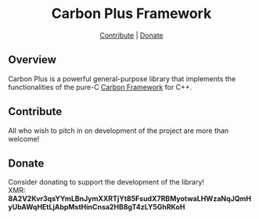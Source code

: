 <h1 align="center" font-size=100>Carbon Plus Framework</h1>

<p align="center">
  <a href="#contribute">Contribute</a> |
  <a href="#donate">Donate</a>
</p>

## Overview
Carbon Plus is a powerful general-purpose library that implements the functionalities of the pure-C <a href="https://github.com/tutomiko/Carbon-Framework">Carbon Framework</a> for C++.

## Contribute
All who wish to pitch in on development of the project are more than welcome!

## Donate
Consider donating to support the development of the library!
<br/>
XMR: **8A2V2Kvr3qsYYmLBnJymXXRTjYt85FsudX7RBMyotwaLHWzaNqJQmHyUbAWqHEtLjAbpMstHinCnsa2HB8gT4zLY5GhRKoH**
